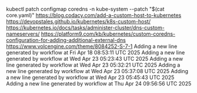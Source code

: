 kubectl patch configmap coredns -n kube-system --patch "$(cat core.yaml)"
https://blog.codacy.com/add-a-custom-host-to-kubernetes
https://devopstales.github.io/kubernetes/k8s-custom-host/
https://kubernetes.io/docs/tasks/administer-cluster/dns-custom-nameservers/
https://platform9.com/kb/kubernetes/custom-coredns-configuration-for-adding-additional-external-dns
https://www.volcengine.com/theme/8084252-S-7-1
Adding a new line generated by workflow at Fri Apr 18 08:53:11 UTC 2025
Adding a new line generated by workflow at Wed Apr 23 05:23:43 UTC 2025
Adding a new line generated by workflow at Wed Apr 23 05:32:21 UTC 2025
Adding a new line generated by workflow at Wed Apr 23 05:37:08 UTC 2025
Adding a new line generated by workflow at Wed Apr 23 05:45:43 UTC 2025
Adding a new line generated by workflow at Thu Apr 24 09:56:56 UTC 2025
